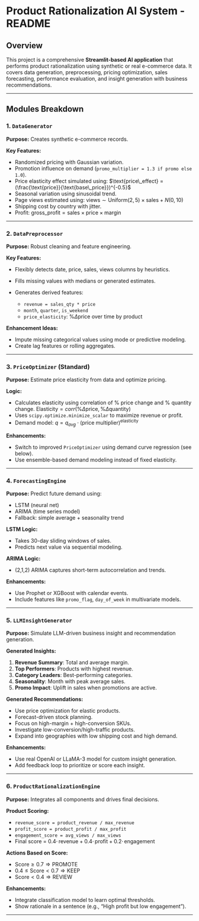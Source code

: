 # Product Rationalization AI System - README

## Overview

This project is a comprehensive **Streamlit-based AI application** that performs product rationalization using synthetic or real e-commerce data. It covers data generation, preprocessing, pricing optimization, sales forecasting, performance evaluation, and insight generation with business recommendations.

---

## Modules Breakdown

### 1. `DataGenerator`

**Purpose:** Creates synthetic e-commerce records.

**Key Features:**

* Randomized pricing with Gaussian variation.
* Promotion influence on demand (`promo_multiplier = 1.3 if promo else 1.0`).
* Price elasticity effect simulated using:
  $\text{price\_effect} = (\frac{\text{price}}{\text{base\_price}})^{-0.5}$
* Seasonal variation using sinusoidal trend.
* Page views estimated using:
  $\text{views} \sim \text{Uniform}(2, 5) \times \text{sales} + N(0, 10)$
* Shipping cost by country with jitter.
* Profit: $\text{gross\_profit} = \text{sales} \times \text{price} \times \text{margin}$

---

### 2. `DataPreprocessor`

**Purpose:** Robust cleaning and feature engineering.

**Key Features:**

* Flexibly detects date, price, sales, views columns by heuristics.
* Fills missing values with medians or generated estimates.
* Generates derived features:

  * `revenue = sales_qty * price`
  * `month`, `quarter`, `is_weekend`
  * `price_elasticity`: $\%\Delta \text{price}$ over time by product

**Enhancement Ideas:**

* Impute missing categorical values using mode or predictive modeling.
* Create lag features or rolling aggregates.

---

### 3. `PriceOptimizer` (Standard)

**Purpose:** Estimate price elasticity from data and optimize pricing.

**Logic:**

* Calculates elasticity using correlation of % price change and % quantity change.
  $\text{Elasticity} = corr(\%\Delta \text{price}, \%\Delta \text{quantity})$
* Uses `scipy.optimize.minimize_scalar` to maximize revenue or profit.
* Demand model: $q = q_{avg} \cdot (\text{price multiplier})^{\text{elasticity}}$

**Enhancements:**

* Switch to improved `PriceOptimizer` using demand curve regression (see below).
* Use ensemble-based demand modeling instead of fixed elasticity.

---

### 4. `ForecastingEngine`

**Purpose:** Predict future demand using:

* LSTM (neural net)
* ARIMA (time series model)
* Fallback: simple average + seasonality trend

**LSTM Logic:**

* Takes 30-day sliding windows of sales.
* Predicts next value via sequential modeling.

**ARIMA Logic:**

* (2,1,2) ARIMA captures short-term autocorrelation and trends.

**Enhancements:**

* Use Prophet or XGBoost with calendar events.
* Include features like `promo_flag`, `day_of_week` in multivariate models.

---

### 5. `LLMInsightGenerator`

**Purpose:** Simulate LLM-driven business insight and recommendation generation.

**Generated Insights:**

1. **Revenue Summary**: Total and average margin.
2. **Top Performers**: Products with highest revenue.
3. **Category Leaders**: Best-performing categories.
4. **Seasonality**: Month with peak average sales.
5. **Promo Impact**: Uplift in sales when promotions are active.

**Generated Recommendations:**

* Use price optimization for elastic products.
* Forecast-driven stock planning.
* Focus on high-margin + high-conversion SKUs.
* Investigate low-conversion/high-traffic products.
* Expand into geographies with low shipping cost and high demand.

**Enhancements:**

* Use real OpenAI or LLaMA-3 model for custom insight generation.
* Add feedback loop to prioritize or score each insight.

---

### 6. `ProductRationalizationEngine`

**Purpose:** Integrates all components and drives final decisions.

**Product Scoring:**

* `revenue_score = product_revenue / max_revenue`
* `profit_score = product_profit / max_profit`
* `engagement_score = avg_views / max_views`
* Final score = $0.4 \cdot \, \text{revenue} + 0.4 \cdot \, \text{profit} + 0.2 \cdot \, \text{engagement}$

**Actions Based on Score:**

* $\text{Score} \geq 0.7 \Rightarrow \text{PROMOTE}$
* $0.4 \leq \text{Score} < 0.7 \Rightarrow \text{KEEP}$
* $\text{Score} < 0.4 \Rightarrow \text{REVIEW}$

**Enhancements:**

* Integrate classification model to learn optimal thresholds.
* Show rationale in a sentence (e.g., “High profit but low engagement”).

---


